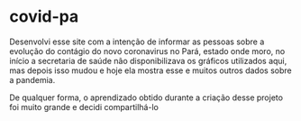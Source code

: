 # covid-pa

Desenvolvi esse site com a intenção de informar as pessoas sobre a evolução do contágio do novo coronavirus no Pará, estado onde moro,
no início a secretaria de saúde não disponibilizava os gráficos utilizados aqui, mas depois isso mudou e hoje ela mostra esse e muitos outros
dados sobre a pandemia.

De qualquer forma, o aprendizado obtido durante a criação desse projeto foi muito grande e decidi compartilhá-lo
